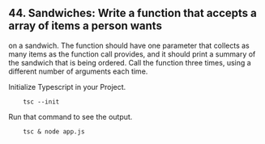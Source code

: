 ## 44. Sandwiches: Write a function that accepts a array of items a person wants
on a sandwich. The function should have one parameter that collects as many
items as the function call provides, and it should print a summary of the sandwich
that is being ordered. Call the function three times, using a different number
of arguments each time.

Initialize Typescript in your Project.

        tsc --init

Run that command to see the output.

        tsc & node app.js
